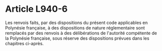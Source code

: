 # Article L940-6

Les renvois faits, par des dispositions du présent code applicables en Polynésie française, à des dispositions de nature réglementaire sont remplacés par des renvois à des délibérations de l'autorité compétente de la Polynésie française, sous réserve des dispositions prévues dans les chapitres ci-après.
